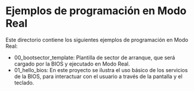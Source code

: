 # Ejemplos de programación en Modo Real

Este directorio contiene los siguientes ejemplos de programación en Modo Real:
- 00_bootsector_template: Plantilla de sector de arranque, que será cargado por
	la BIOS  y ejecutado en Modo Real.
- 01_hello_bios: En este proyecto se ilustra el uso básico de los servicios de la
	BIOS, para interactuar con el usuario a través de la pantalla y el teclado.
